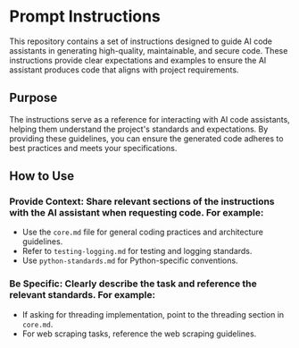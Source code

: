 # Prompt Instructions

This repository contains a set of instructions designed to guide AI code assistants in generating high-quality, maintainable, and secure code. These instructions provide clear expectations and examples to ensure the AI assistant produces code that aligns with project requirements.

## Purpose

The instructions serve as a reference for interacting with AI code assistants, helping them understand the project's standards and expectations. By providing these guidelines, you can ensure the generated code adheres to best practices and meets your specifications.

## How to Use

### Provide Context: Share relevant sections of the instructions with the AI assistant when requesting code. For example:
   - Use the `core.md` file for general coding practices and architecture guidelines.
   - Refer to `testing-logging.md` for testing and logging standards.
   - Use `python-standards.md` for Python-specific conventions.

### Be Specific: Clearly describe the task and reference the relevant standards. For example:
   - If asking for threading implementation, point to the threading section in `core.md`.
   - For web scraping tasks, reference the web scraping guidelines.
